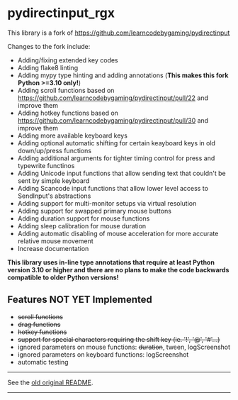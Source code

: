 # pydirectinput_rgx

This library is a fork of https://github.com/learncodebygaming/pydirectinput

Changes to the fork include:

* Adding/fixing extended key codes
* Adding flake8 linting
* Adding mypy type hinting and adding annotations (**This makes this fork Python >=3.10 only!**)
* Adding scroll functions based on https://github.com/learncodebygaming/pydirectinput/pull/22 and improve them
* Adding hotkey functions based on https://github.com/learncodebygaming/pydirectinput/pull/30 and improve them
* Adding more available keyboard keys
* Adding optional automatic shifting for certain keayboard keys in old down/up/press functions
* Adding additional arguments for tighter timing control for press and typewrite functinos
* Adding Unicode input functions that allow sending text that couldn't be sent by simple keyboard
* Adding Scancode input functions that allow lower level access to SendInput's abstractions
* Adding support for multi-monitor setups via virtual resolution
* Adding support for swapped primary mouse buttons
* Adding duration support for mouse functions
* Adding sleep calibration for mouse duration
* Adding automatic disabling of mouse acceleration for more accurate relative mouse movement
* Increase documentation

**This library uses in-line type annotations that require at least Python version 3.10 or higher and there are no plans to make the code backwards compatible to older Python versions!**


## Features NOT YET Implemented

- ~~scroll functions~~
- ~~drag functions~~
- ~~hotkey functions~~
- ~~support for special characters requiring the shift key (ie. '!', '@', '#'...)~~
- ignored parameters on mouse functions: ~~duration~~, tween, logScreenshot
- ignored parameters on keyboard functions: logScreenshot
- automatic testing

___

See the [old original README](OLD_README.md).

___